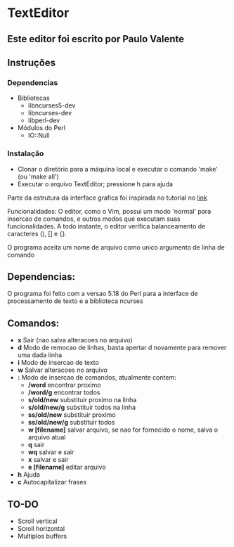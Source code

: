 # TextEditor

## Este editor foi escrito por Paulo Valente

## Instruções

### Dependencias 
- Bibliotecas
    - libncurses5-dev
    - libncurses-dev
    - libperl-dev
- Módulos do Perl
    - IO::Null

### Instalação
- Clonar o diretório para a máquina local e executar o comando 'make' (ou 'make all')
- Executar o arquivo TextEditor; pressione h para ajuda

Parte da estrutura da interface grafica foi inspirada no tutorial no [link](http://cheukyin699.github.io/tutorial/c++/2015/02/01/ncurses-editor-tutorial-01.html)

Funcionalidades:
O editor, como o Vim, possui um modo 'normal' para insercao de comandos, e outros modos que executam suas funcionalidades.
A todo instante, o editor verifica balanceamento de caracteres (), [] e {}.

O programa aceita um nome de arquivo como unico argumento de linha de comando

## Dependencias:
O programa foi feito com a versao 5.18 do Perl para a interface de processamento de texto e a biblioteca ncurses 

## Comandos:
- **x** Sair (nao salva alteracoes no arquivo)
- **d** Modo de remocao de linhas, basta apertar d novamente para remover uma dada linha
- **i** Modo de insercao de texto
- **w** Salvar alteracoes no arquivo
- **:** Modo de insercao de comandos, atualmente contem:
	- **/word** 			encontrar proximo
	- **/word/g**			encontrar todos
	- **s/old/new** 	 	substituir proximo na linha
	- **s/old/new/g** 	 	substituir todos na linha
	- **ss/old/new** 	 	substituir proximo
	- **ss/old/new/g** 	 	substituir todos
  	- **w [filename]**             	salvar arquivo, se nao for fornecido o nome, salva o arquivo atual
  	- **q**                        	sair
  	- **wq**                       	salvar e sair
  	- **x**                        	salvar e sair
  	- **e [filename]**		editar arquivo
- **h** Ajuda
- **c** Autocapitalizar frases

## TO-DO
- Scroll vertical
- Scroll horizontal
- Multiplos buffers
